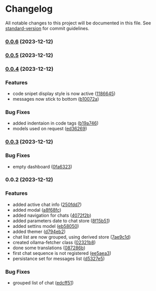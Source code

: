 # Changelog

All notable changes to this project will be documented in this file. See [standard-version](https://github.com/conventional-changelog/standard-version) for commit guidelines.

### [0.0.6](https://github.com/medyll/aiui/compare/v0.0.5...v0.0.6) (2023-12-12)

### [0.0.5](https://github.com/medyll/aiui/compare/v0.0.4...v0.0.5) (2023-12-12)

### [0.0.4](https://github.com/medyll/aiui/compare/v0.0.3...v0.0.4) (2023-12-12)


### Features

* code snipet display style is now active ([1186645](https://github.com/medyll/aiui/commit/1186645a469f5107e225f6eee684d7646f44a96e))
* messages now stick to bottom ([b10072a](https://github.com/medyll/aiui/commit/b10072a91b8bdc91d613649dd8dcac64279d8810))


### Bug Fixes

* added indentaion in code tags ([b19a746](https://github.com/medyll/aiui/commit/b19a746433bc6d0638f068c073e50a766b588b63))
* models used on request ([ed36269](https://github.com/medyll/aiui/commit/ed3626969ce5b257d87b8e93270a6d59b1a9c10f))

### [0.0.3](https://github.com/medyll/aiui/compare/v0.0.2...v0.0.3) (2023-12-12)


### Bug Fixes

* empty dashboard ([0fa6323](https://github.com/medyll/aiui/commit/0fa63236d8d3817df45d025e4bc72e08126c9b25))

### 0.0.2 (2023-12-12)


### Features

* added active chat info ([250fdd7](https://github.com/medyll/aiui/commit/250fdd79e9ba1f398bfd9c41f3276cd8c3c28dd4))
* added modal ([a8f68fc](https://github.com/medyll/aiui/commit/a8f68fcdc8a38177ea2c2bd8369a909f40c0dadf))
* added navigation for chats ([4072f2b](https://github.com/medyll/aiui/commit/4072f2bd402dcba70e7e016027e32b45dbf5bc87))
* added parameters date to chat store ([8f15b51](https://github.com/medyll/aiui/commit/8f15b5131a519bc89270f3ab6a9c25b24be0e3f0))
* added settins model ([eb58050](https://github.com/medyll/aiui/commit/eb5805074c70950528897dfdaeea869e6b3ff952))
* added themer ([d794eb2](https://github.com/medyll/aiui/commit/d794eb2fb7b289222b2d252a41e8b96220ce11a6))
* chat list are now grouped, using derived store ([7ae9c1d](https://github.com/medyll/aiui/commit/7ae9c1d8f800106c10de5b1dd412a004c20d40de))
* created ollama-fetcher class ([02321b8](https://github.com/medyll/aiui/commit/02321b86b1ebada4c3ef5edbe422d61408a15997))
* done some translations ([087286b](https://github.com/medyll/aiui/commit/087286bfa86ca91483014aeb0ff733ea4ec6470f))
* first chat sequence is not registered ([ee5aea3](https://github.com/medyll/aiui/commit/ee5aea3c971ecb067086836479f7f2db73cf8572))
* persistance set for messages list ([d5327e5](https://github.com/medyll/aiui/commit/d5327e5de156ca860bc23338eccdaa63099b8c37))


### Bug Fixes

* grouped list of chat ([edcff51](https://github.com/medyll/aiui/commit/edcff51cd98dfc5c1285ec67c0424d8100ed33fc))
